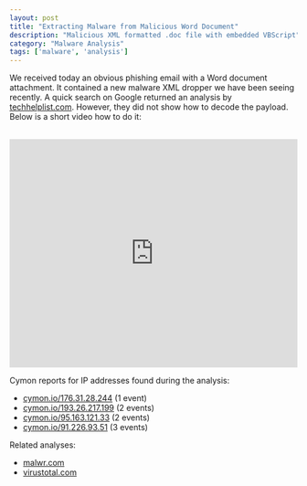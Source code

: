 ```yaml
---
layout: post
title: "Extracting Malware from Malicious Word Document"
description: "Malicious XML formatted .doc file with embedded VBScript"
category: "Malware Analysis"
tags: ['malware', 'analysis']
---
```


We received today an obvious phishing email with a Word document attachment. 
It contained a new malware XML dropper we have been seeing recently. 
A quick search on Google returned an analysis by 
[techhelplist.com](https://techhelplist.com/index.php/spam-list/751-aspiring-solicitors-debt-collection-malware).
However, they did not show how to decode the payload. Below is a short video how to do it:

<br/>
<iframe width="100%" height="400" src="https://www.youtube.com/embed/g-QOJxAyaQI" frameborder="0" allowfullscreen></iframe>

Cymon reports for IP addresses found during the analysis:

*	[cymon.io/176.31.28.244](http://cymon.io/176.31.28.244) (1 event)
*	[cymon.io/193.26.217.199](http://cymon.io/193.26.217.199) (2 events)
*	[cymon.io/95.163.121.33](http://cymon.io/95.163.121.33) (2 events)
*	[cymon.io/91.226.93.51](http://cymon.io/91.226.93.51) (3 events)

Related analyses:

*	[malwr.com](https://malwr.com/analysis/ZjQ1MDdhMjYxN2I4NDE1MTgzMWZjZDFhODY1MTQ1NmU/)
*	[virustotal.com](https://www.virustotal.com/en/file/71cf9e03d0a7cde196ac85a1b9c3936bb50b91234af5c044501f30771a3db67b/analysis/)
